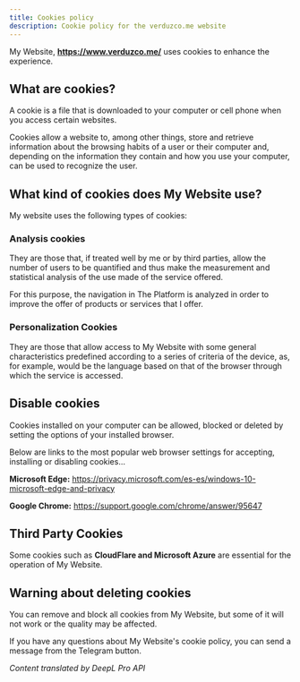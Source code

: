 ```yaml
---
title: Cookies policy
description: Cookie policy for the verduzco.me website
---
```


My Website, **https://www.verduzco.me/** uses cookies to enhance the experience. 

## What are cookies? 

A cookie is a file that is downloaded to your computer or cell phone when you access certain websites.  

Cookies allow a website to, among other things, store and retrieve information about the browsing habits of a user or their computer and, depending on the information they contain and how you use your computer, can be used to recognize the user. 

## What kind of cookies does My Website use?

My website uses the following types of cookies: 

### Analysis cookies

They are those that, if treated well by me or by third parties, allow the number of users to be quantified and thus make the measurement and statistical analysis of the use made of the service offered.  

For this purpose, the navigation in The Platform is analyzed in order to improve the offer of products or services that I offer.  

### Personalization Cookies

They are those that allow access to My Website with some general characteristics predefined according to a series of criteria of the device, as, for example, would be the language based on that of the browser through which the service is accessed.

## Disable cookies

Cookies installed on your computer can be allowed, blocked or deleted by setting the options of your installed browser.  

Below are links to the most popular web browser settings for accepting, installing or disabling cookies...  

**Microsoft Edge:** https://privacy.microsoft.com/es-es/windows-10-microsoft-edge-and-privacy  

**Google Chrome:** https://support.google.com/chrome/answer/95647  

## Third Party Cookies

Some cookies such as **CloudFlare and Microsoft Azure** are essential for the operation of My Website.

## Warning about deleting cookies

You can remove and block all cookies from My Website, but some of it will not work or the quality may be affected.  

If you have any questions about My Website's cookie policy, you can send a message from the Telegram button.

*Content translated by DeepL Pro API*